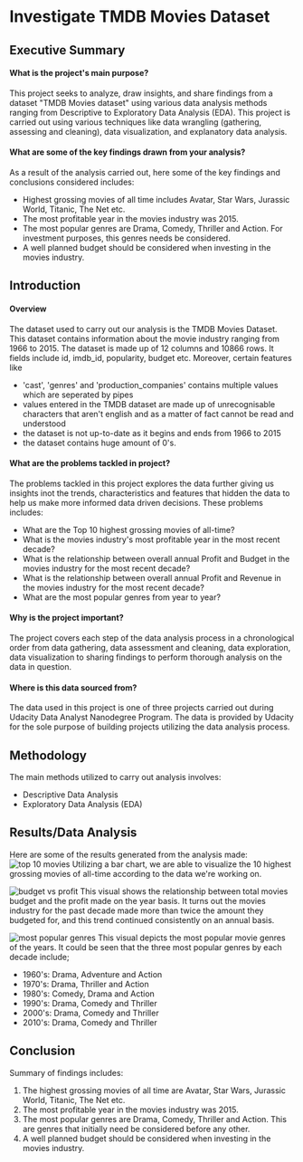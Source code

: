 # Investigate TMDB Movies Dataset

## Executive Summary
#### What is the project's main purpose?
This project seeks to analyze, draw insights, and share findings from a dataset "TMDB Movies dataset" using various data analysis methods ranging from Descriptive to Exploratory Data Analysis (EDA). This project is carried out using various techniques like data wrangling (gathering, assessing and cleaning), data visualization, and explanatory data analysis. 

#### What are some of the key findings drawn from your analysis?
As a result of the analysis carried out, here some of the key findings and conclusions considered includes:
* Highest grossing movies of all time includes Avatar, Star Wars, Jurassic World, Titanic, The Net etc.
* The most profitable year in the movies industry was 2015.
* The most popular genres are Drama, Comedy, Thriller and Action. For investment purposes, this genres needs be considered.
* A well planned budget should be considered when investing in the movies industry.

## Introduction
#### Overview
The dataset used to carry out our analysis is the TMDB Movies Dataset. This dataset contains information about the movie industry ranging from 1966 to 2015. The dataset is made up of 12 columns and 10866 rows. It fields include id, imdb_id, popularity, budget etc. Moreover, certain features like 
* 'cast', 'genres' and 'production_companies' contains multiple values which are seperated by pipes
* values entered in the TMDB dataset are made up of unrecognisable characters that aren't english and as a matter of fact cannot be read and understood
* the dataset is not up-to-date as it begins and ends from 1966 to 2015
* the dataset contains huge amount of 0's.

#### What are the problems tackled in project?
The problems tackled in this project explores the data further giving us insights inot the trends, characteristics and features that hidden the data to help us make more informed data driven decisions. These problems includes:

* What are the Top 10 highest grossing movies of all-time?
* What is the movies industry's most profitable year in the most recent decade?
* What is the relationship between overall annual Profit and Budget in the movies industry for the most recent decade?
* What is the relationship between overall annual Profit and Revenue in the movies industry for the most recent decade?
* What are the most popular genres from year to year?

#### Why is the project important?
The project covers each step of the data analysis process in a chronological order from data gathering, data assessment and cleaning, data exploration, data visualization to sharing findings to perform thorough analysis on the data in question.

#### Where is this data sourced from?
The data used in this project is one of three projects carried out during Udacity Data Analyst Nanodegree Program. The data is provided by Udacity for the sole purpose of building projects utilizing the data analysis process. 

## Methodology
The main methods utilized to carry out analysis involves:
*  Descriptive Data Analysis
*  Exploratory Data Analysis (EDA)

## Results/Data Analysis
Here are some of the results generated from the analysis made:
![top 10 movies](https://github.com/Sadiq-marcelo/investigate-TMDB-movies-dataset/assets/117516151/084347ad-0309-4ade-b606-e582f750d35b)
Utilizing a bar chart, we are able to visualize the 10 highest grossing movies of all-time according to the data we're working on.

![budget vs profit](https://github.com/Sadiq-marcelo/investigate-TMDB-movies-dataset/assets/117516151/8b982e0a-0107-4670-a4ec-c3073b2c2870)
This visual shows the relationship between total movies budget and the profit made on the year basis. It turns out the movies industry for the past decade made more than twice the amount they budgeted for, and this trend continued consistently on an annual basis.

![most popular genres](https://github.com/Sadiq-marcelo/investigate-TMDB-movies-dataset/assets/117516151/aa7304fa-fd70-4782-808f-4bad1d4fb360)
This visual depicts the most popular movie genres of the years. It could be seen that the three most popular genres by each decade include; 
* 1960's: Drama, Adventure and Action
* 1970's: Drama, Thriller and Action
* 1980's: Comedy, Drama and Action
* 1990's: Drama, Comedy and Thriller
* 2000's: Drama, Comedy and Thriller
* 2010's: Drama, Comedy and Thriller

## Conclusion
Summary of findings includes:
1. The highest grossing movies of all time are Avatar, Star Wars, Jurassic World, Titanic, The Net etc.
2. The most profitable year in the movies industry was 2015.
3. The most popular genres are Drama, Comedy, Thriller and Action. This are genres that initially need be considered before any other.
4. A well planned budget should be considered when investing in the movies industry.
